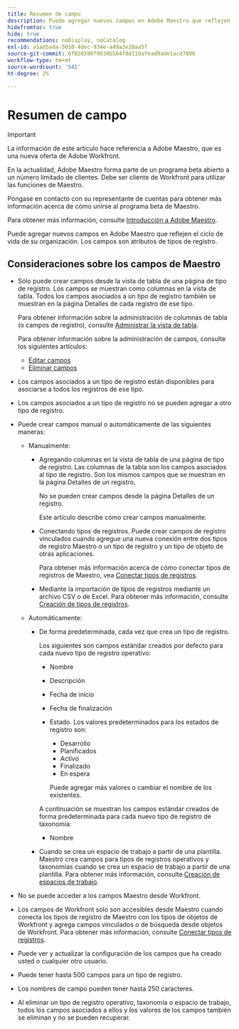 ```yaml
---
title: Resumen de campo
description: Puede agregar nuevos campos en Adobe Maestro que reflejen el ciclo de vida de su organización. Los campos son atributos de tipos de registro.
hidefromtoc: true
hide: true
recommendations: noDisplay, noCatalog
exl-id: a1ad5ada-5010-4dec-934e-a49a3e28aa5f
source-git-commit: 6f026590f0030b564f0d110afead9ade1acd7896
workflow-type: tm+mt
source-wordcount: '541'
ht-degree: 2%

---
```


# Resumen de campo

<!--
title: Field overview
description: You can add new fields in Adobe Maestro that reflect your organization's lifecycle. Fields are attributes of record types. 
hidefromtoc: yes
author: Alina
feature: Work Management (***************WE NEED A NEW ONE HERE***********)
role: User, Admin
hide: yes
-->

<!--update the metadata with real information when making this available in TOC and in the left nav-->

>[!IMPORTANT]
>
>La información de este artículo hace referencia a Adobe Maestro, que es una nueva oferta de Adobe Workfront.
>
>En la actualidad, Adobe Maestro forma parte de un programa beta abierto a un número limitado de clientes. Debe ser cliente de Workfront para utilizar las funciones de Maestro.
>
>Póngase en contacto con su representante de cuentas para obtener más información acerca de cómo unirse al programa beta de Maestro.
>
>Para obtener más información, consulte [Introducción a Adobe Maestro](../maestro-overview.md).

Puede agregar nuevos campos en Adobe Maestro que reflejen el ciclo de vida de su organización. Los campos son atributos de tipos de registro.


## Consideraciones sobre los campos de Maestro

* Sólo puede crear campos desde la vista de tabla de una página de tipo de registro. Los campos se muestran como columnas en la vista de tabla. Todos los campos asociados a un tipo de registro también se muestran en la página Detalles de cada registro de ese tipo.

  Para obtener información sobre la administración de columnas de tabla (o campos de registro), consulte [Administrar la vista de tabla](../views/manage-the-table-view.md).

  Para obtener información sobre la administración de campos, consulte los siguientes artículos:

   * [Editar campos](../fields/edit-fields.md)
   * [Eliminar campos](../fields/delete-fields.md)

* Los campos asociados a un tipo de registro están disponibles para asociarse a todos los registros de ese tipo. <!--will this change and will the fields be available for other record types, too?! Also, the next bullet might need to change too if this one changes -->

* Los campos asociados a un tipo de registro no se pueden agregar a otro tipo de registro. <!-- this will change when they open the Field library tab when creating a field-->

* Puede crear campos manual o automáticamente de las siguientes maneras:

   * Manualmente:

      * Agregando columnas en la vista de tabla de una página de tipo de registro. Las columnas de la tabla son los campos asociados al tipo de registro. Son los mismos campos que se muestran en la página Detalles de un registro.

        No se pueden crear campos desde la página Detalles de un registro.

        Este artículo describe cómo crear campos manualmente.

      * Conectando tipos de registros. Puede crear campos de registro vinculados cuando agregue una nueva conexión entre dos tipos de registro Maestro o un tipo de registro y un tipo de objeto de otras aplicaciones.

        <!--* Importing record types with fields using a CSV or an Excel file. - this is not available yet-->

        Para obtener más información acerca de cómo conectar tipos de registros de Maestro, vea [Conectar tipos de registros](../architecture/connect-record-types.md).

      * Mediante la importación de tipos de registros mediante un archivo CSV o de Excel. Para obtener más información, consulte [Creación de tipos de registros](../architecture/create-record-types.md).

   * Automáticamente:

      * De forma predeterminada, cada vez que crea un tipo de registro.

        Los siguientes son campos estándar creados por defecto para cada nuevo tipo de registro operativo:

         * Nombre
         * Descripción
         * Fecha de inicio
         * Fecha de finalización
         * Estado. Los valores predeterminados para los estados de registro son:
            * Desarrollo
            * Planificados
            * Activo
            * Finalizado
            * En espera

           Puede agregar más valores o cambiar el nombre de los existentes.

        A continuación se muestran los campos estándar creados de forma predeterminada para cada nuevo tipo de registro de taxonomía:

         * Nombre <!--will more be added? If not, consider rephrasing this bullet-->

      * Cuando se crea un espacio de trabajo a partir de una plantilla. Maestro crea campos para tipos de registros operativos y taxonomías cuando se crea un espacio de trabajo a partir de una plantilla. Para obtener más información, consulte [Creación de espacios de trabajo](../architecture/create-workspaces.md).

* No se puede acceder a los campos Maestro desde Workfront.

* Los campos de Workfront sólo son accesibles desde Maestro cuando conecta los tipos de registro de Maestro con los tipos de objetos de Workfront y agrega campos vinculados o de búsqueda desde objetos de Workfront. Para obtener más información, consulte [Conectar tipos de registros](../architecture/connect-record-types.md).

* Puede ver y actualizar la configuración de los campos que ha creado usted o cualquier otro usuario. <!--this will change with access/ permissions-->

* Puede tener hasta 500 campos para un tipo de registro.

* Los nombres de campo pueden tener hasta 250 caracteres.

* Al eliminar un tipo de registro operativo, taxonomía o espacio de trabajo, todos los campos asociados a ellos y los valores de los campos también se eliminan y no se pueden recuperar. <!-- this might change with a possible recycle bin solution?!-->
